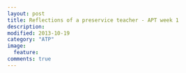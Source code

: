 ```yaml
---
layout: post
title: Reflections of a preservice teacher - APT week 1 
description: 
modified: 2013-10-19
category: "ATP"
image:
  feature: 
comments: true  
---
```

 